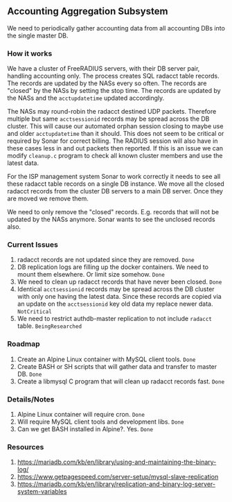 ## Accounting Aggregation Subsystem

We need to periodically gather accounting data from all accounting DBs into the single master DB.

### How it works

We have a cluster of FreeRADIUS servers, with their DB server pair, handling accounting only. The process creates SQL radacct table records. The records are updated by the NASs every so often. The records are "closed" by the NASs by setting the stop time. The records are updated by the NASs and the ```acctupdatetime``` updated accordingly.

The NASs may round-robin the radacct destined UDP packets. Therefore multiple but same ```acctsessionid``` records may be spread across the DB cluster. This will cause our automated orphan session closing to maybe use and older ```acctupdatetime``` than it should. This does not seem to be critical or required by Sonar for correct billing. The RADIUS session will also have in these cases less in and out packets then reported. If this is an issue we can modify ```cleanup.c``` program to check all known cluster members and use the latest data. 

For the ISP management system Sonar to work correctly it needs to see all these radacct table records on a single DB instance. We move all the closed radacct records from the cluster DB servers to a main DB server. Once they are moved we remove them.

We need to only remove the "closed" records. E.g. records that will not be updated by the NASs anymore. Sonar wants to
see the unclosed records also. 

### Current Issues

 1. radacct records are not updated since they are removed. ```Done```
 1. DB replication logs are filling up the docker containers. We need to mount them elsewhere. Or limit size somehow. ```Done```
 1. We need to clean up radacct records that have never been closed. ```Done```
 1. Identical ```acctsessionid``` records may be spread across the DB cluster with only one having the latest data. Since
 these records are copied via an update on the ```acctsessionid``` key old data my replace newer data. ```NotCritical```
 1. We need to restrict authdb-master replication to not include ```radacct``` table. ```BeingResearched```

### Roadmap

 1. Create an Alpine Linux container with MySQL client tools. ```Done```
 1. Create BASH or SH scripts that will gather data and transfer to master DB. ```Done```
 1. Create a libmysql C program that will clean up radacct records fast. ```Done```
 
### Details/Notes

 1. Alpine Linux container will require cron. ```Done```
 1. Will require MySQL client tools and development libs. ```Done```
 1. Can we get BASH installed in Alpine?. Yes. ```Done```
 
 ### Resources
 
 1. https://mariadb.com/kb/en/library/using-and-maintaining-the-binary-log/
 1. https://www.getpagespeed.com/server-setup/mysql-slave-replication
 1. https://mariadb.com/kb/en/library/replication-and-binary-log-server-system-variables
